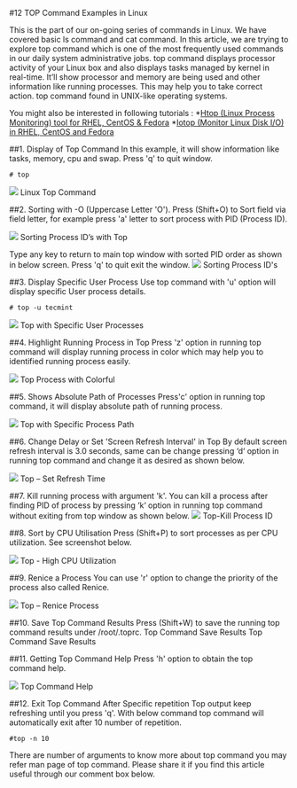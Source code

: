 #12 TOP Command Examples in Linux

This is the part of our on-going series of commands in Linux. We have covered basic ls command and cat command. In this article, we are trying to explore top command which is one of the most frequently used commands in our daily system administrative jobs. top command displays processor activity of your Linux box and also displays tasks managed by kernel in real-time. It’ll show processor and memory are being used and other information like running processes. This may help you to take correct action. top command found in UNIX-like operating systems.

You might also be interested in following tutorials :
*[Htop (Linux Process Monitoring) tool for RHEL, CentOS & Fedora](http://www.tecmint.com/install-htop-linux-process-monitoring-for-rhel-centos-fedora/)
*[Iotop (Monitor Linux Disk I/O) in RHEL, CentOS and Fedora](http://www.tecmint.com/install-iotop-monitor-linux-disk-io-in-rhel-centos-and-fedora/)

##1. Display of Top Command
In this example, it will show information like tasks, memory, cpu and swap. Press 'q' to quit window.
```Shell
# top
```
<img src='http://www.tecmint.com/wp-content/uploads/2012/08/Top-Command.jpg'>
Linux Top Command

##2. Sorting with -O (Uppercase Letter 'O').
Press (Shift+O) to Sort field via field letter, for example press 'a' letter to sort process with PID (Process ID).

<img src='http://www.tecmint.com/wp-content/uploads/2012/08/Top-Sort.jpg'>
Sorting Process ID’s with Top

Type any key to return to main top window with sorted PID order as shown in below screen. Press 'q' to quit exit the window.
<img src='http://www.tecmint.com/wp-content/uploads/2012/08/Top-Sort.jpg'>
Sorting Process ID's

##3. Display Specific User Process
Use top command with 'u' option will display specific User process details.
```Shell
# top -u tecmint
```
<img src='http://www.tecmint.com/wp-content/uploads/2012/08/Top-User-Process.jpg'>
Top with Specific User Processes

##4. Highlight Running Process in Top
Press 'z' option in running top command will display running process in color which may help you to identified running process easily.

<img src='http://www.tecmint.com/wp-content/uploads/2012/08/Top-Colorful.png'>
Top Process with Colorful

##5. Shows Absolute Path of Processes
Press'c' option in running top command, it will display absolute path of running process.

<img src='http://www.tecmint.com/wp-content/uploads/2012/08/Top-command-with-Path.jpg'>
Top with Specific Process Path

##6. Change Delay or Set 'Screen Refresh Interval' in Top
By default screen refresh interval is 3.0 seconds, same can be change pressing ‘d‘ option in running top command and change it as desired as shown below.

<img src='http://www.tecmint.com/wp-content/uploads/2012/08/Top-Set-Refresh-Time.jpg'>
Top – Set Refresh Time

##7. Kill running process with argument 'k'.
You can kill a process after finding PID of process by pressing ‘k‘ option in running top command without exiting from top window as shown below.
<img src='http://www.tecmint.com/wp-content/uploads/2012/08/Top-Kill-Process.jpg'>
Top-Kill Process ID

##8. Sort by CPU Utilisation
Press (Shift+P) to sort processes as per CPU utilization. See screenshot below.

<img src='http://www.tecmint.com/wp-content/uploads/2012/08/Top-With-CPU-Utilization.jpg'>
Top - High CPU Utilization

##9. Renice a Process
You can use 'r' option to change the priority of the process also called Renice.

<img src='http://www.tecmint.com/wp-content/uploads/2012/08/Top-Renice-Process.jpg'>
Top – Renice Process

##10. Save Top Command Results
Press (Shift+W) to save the running top command results under /root/.toprc.
Top Command Save Results
Top Command Save Results

##11. Getting Top Command Help
Press 'h' option to obtain the top command help.

<img src='http://www.tecmint.com/wp-content/uploads/2012/08/Top-command-help.jpg'>
Top Command Help

##12. Exit Top Command After Specific repetition
Top output keep refreshing until you press 'q'. With below command top command will automatically exit after 10 number of repetition.
```Shell
#top -n 10
```
There are number of arguments to know more about top command you may refer man page of top command. Please share it if you find this article useful through our comment box below.

